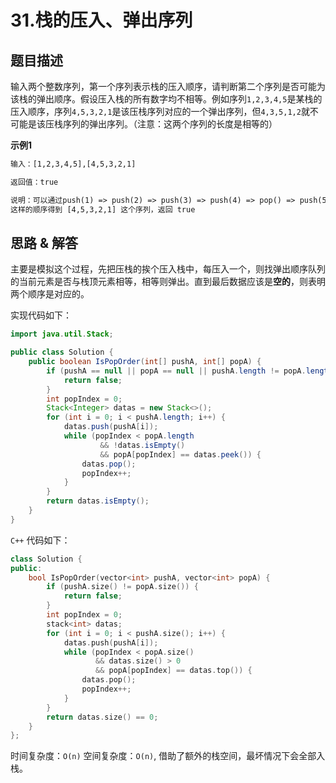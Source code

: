 # 31.栈的压入、弹出序列
## 题目描述

输入两个整数序列，第一个序列表示栈的压入顺序，请判断第二个序列是否可能为该栈的弹出顺序。假设压入栈的所有数字均不相等。例如序列`1,2,3,4,5`是某栈的压入顺序，序列`4,5,3,2,1`是该压栈序列对应的一个弹出序列，但`4,3,5,1,2`就不可能是该压栈序列的弹出序列。（注意：这两个序列的长度是相等的）

**示例1**
```txt
输入：[1,2,3,4,5],[4,5,3,2,1]

返回值：true

说明：可以通过push(1) => push(2) => push(3) => push(4) => pop() => push(5)=> pop() => pop() => pop() => pop()
这样的顺序得到 [4,5,3,2,1] 这个序列，返回 true  
```    

## 思路 & 解答

主要是模拟这个过程，先把压栈的挨个压入栈中，每压入一个，则找弹出顺序队列的当前元素是否与栈顶元素相等，相等则弹出。直到最后数据应该是**空的**，则表明两个顺序是对应的。

实现代码如下：
```java
import java.util.Stack;

public class Solution {
    public boolean IsPopOrder(int[] pushA, int[] popA) {
        if (pushA == null || popA == null || pushA.length != popA.length) {
            return false;
        }
        int popIndex = 0;
        Stack<Integer> datas = new Stack<>();
        for (int i = 0; i < pushA.length; i++) {
            datas.push(pushA[i]);
            while (popIndex < popA.length
                    && !datas.isEmpty()
                    && popA[popIndex] == datas.peek()) {
                datas.pop();
                popIndex++;
            }
        }
        return datas.isEmpty();
    }
}
```


`C++` 代码如下：

```C++
class Solution {
public:
    bool IsPopOrder(vector<int> pushA, vector<int> popA) {
        if (pushA.size() != popA.size()) {
            return false;
        }
        int popIndex = 0;
        stack<int> datas;
        for (int i = 0; i < pushA.size(); i++) {
            datas.push(pushA[i]);
            while (popIndex < popA.size()
                   && datas.size() > 0
                   && popA[popIndex] == datas.top()) {
                datas.pop();
                popIndex++;
            }
        }
        return datas.size() == 0;
    }
};
```

时间复杂度：`O(n)`
空间复杂度：`O(n)`, 借助了额外的栈空间，最坏情况下会全部入栈。